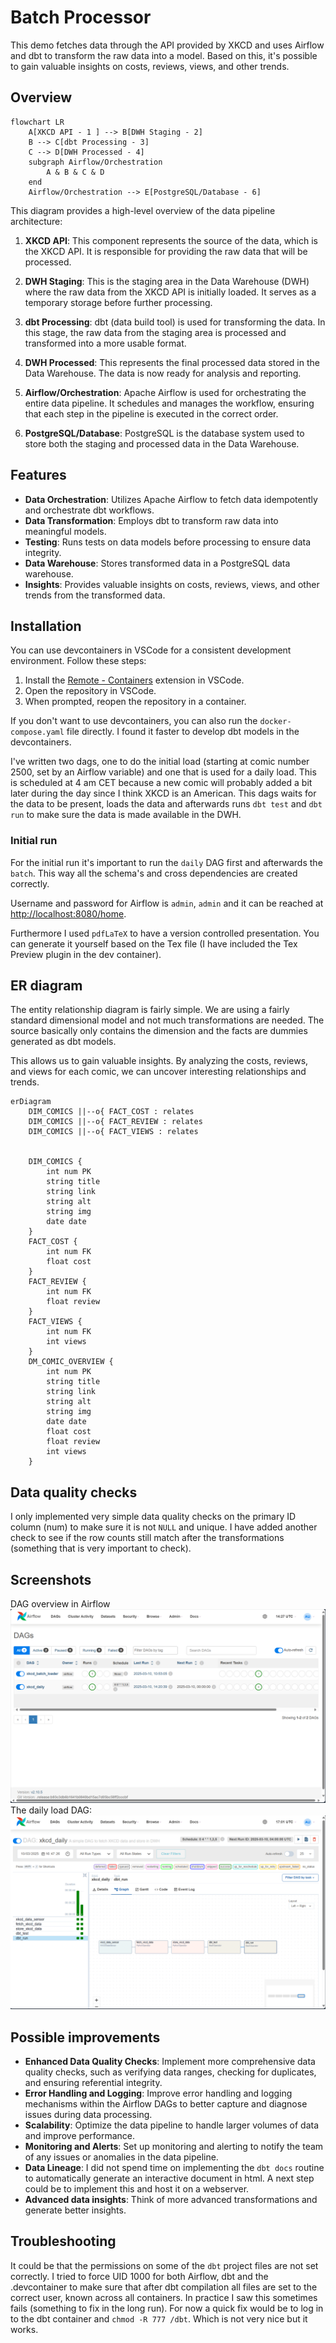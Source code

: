 # Batch Processor
This demo fetches data through the API provided by XKCD and uses Airflow and dbt to transform the raw data into a model. 
Based on this, it's possible to gain valuable insights on costs, reviews, views, and other trends.

## Overview

```mermaid
flowchart LR
    A[XKCD API - 1 ] --> B[DWH Staging - 2]
    B --> C[dbt Processing - 3]
    C --> D[DWH Processed - 4]
    subgraph Airflow/Orchestration
        A & B & C & D
    end
    Airflow/Orchestration --> E[PostgreSQL/Database - 6]
```

This diagram provides a high-level overview of the data pipeline architecture:

1. **XKCD API**: This component represents the source of the data, which is the XKCD API. It is responsible for providing the raw data that will be processed.

2. **DWH Staging**: This is the staging area in the Data Warehouse (DWH) where the raw data from the XKCD API is initially loaded. It serves as a temporary storage before further processing.

3. **dbt Processing**: dbt (data build tool) is used for transforming the data. In this stage, the raw data from the staging area is processed and transformed into a more usable format.

4. **DWH Processed**: This represents the final processed data stored in the Data Warehouse. The data is now ready for analysis and reporting.

5. **Airflow/Orchestration**: Apache Airflow is used for orchestrating the entire data pipeline. It schedules and manages the workflow, ensuring that each step in the pipeline is executed in the correct order.

6. **PostgreSQL/Database**: PostgreSQL is the database system used to store both the staging and processed data in the Data Warehouse.


## Features
- **Data Orchestration**: Utilizes Apache Airflow to fetch data idempotently and orchestrate dbt workflows.
- **Data Transformation**: Employs dbt to transform raw data into meaningful models.
- **Testing**: Runs tests on data models before processing to ensure data integrity.
- **Data Warehouse**: Stores transformed data in a PostgreSQL data warehouse.
- **Insights**: Provides valuable insights on costs, reviews, views, and other trends from the transformed data.

## Installation
You can use devcontainers in VSCode for a consistent development environment. Follow these steps:

1. Install the [Remote - Containers](https://marketplace.visualstudio.com/items?itemName=ms-vscode-remote.remote-containers) extension in VSCode.
2. Open the repository in VSCode.
3. When prompted, reopen the repository in a container.

If you don't want to use devcontainers, you can also run the `docker-compose.yaml` file directly. I found it faster
to develop dbt models in the devcontainers.

I've written two dags, one to do the initial load (starting at comic number 2500, set by an Airflow variable) and
one that is used for a daily load. This is scheduled at 4 am CET because a new comic will probably added a bit later
during the day since I think XKCD is an American. This dags waits for the data to be present, loads the data and
afterwards runs `dbt test` and `dbt run` to make sure the data is made available in the DWH.

### Initial run
For the initial run it's important to run the `daily` DAG first and afterwards the `batch`. This
way all the schema's and cross dependencies are created correctly.

Username and password for Airflow is `admin`, `admin` and it can be reached at [http://localhost:8080/home](http://localhost:8080/home).

Furthermore I used `pdfLaTeX` to have a version controlled presentation. You can generate it
yourself based on the Tex file (I have included the Tex Preview plugin in the dev container).

## ER diagram
The entity relationship diagram is fairly simple. We are using a fairly standard dimensional model and not much
transformations are needed. The source basically only contains the dimension and the facts are dummies
generated as dbt models. 

This allows us to gain valuable insights. By analyzing the costs, reviews, and views for each comic, 
we can uncover interesting relationships and trends.

[//]: # (Live editor: https://mermaid-js.github.io/mermaid-live-editor)

```mermaid
erDiagram
    DIM_COMICS ||--o{ FACT_COST : relates
    DIM_COMICS ||--o{ FACT_REVIEW : relates
    DIM_COMICS ||--o{ FACT_VIEWS : relates
    

    DIM_COMICS {
        int num PK
        string title
        string link
        string alt
        string img
        date date
    }
    FACT_COST {
        int num FK
        float cost
    }
    FACT_REVIEW {
        int num FK
        float review
    }
    FACT_VIEWS {
        int num FK
        int views
    }
    DM_COMIC_OVERVIEW {
        int num PK
        string title
        string link
        string alt
        string img
        date date
        float cost
        float review
        int views
    }
```

## Data quality checks
I only implemented very simple data quality checks on the primary ID column (num) to 
make sure it is not `NULL` and unique. I have added another check to see if the row counts
still match after the transformations (something that is very important to check).

## Screenshots
DAG overview in Airflow
![Airflow Screenshot](./screenshots/airflow.png)
The daily load DAG:
![Airflow Screenshot DAG](./screenshots/airflow-dag.png)

## Possible improvements
- **Enhanced Data Quality Checks**: Implement more comprehensive data quality checks, such as verifying data ranges, checking for duplicates, and ensuring referential integrity.
- **Error Handling and Logging**: Improve error handling and logging mechanisms within the Airflow DAGs to better capture and diagnose issues during data processing.
- **Scalability**: Optimize the data pipeline to handle larger volumes of data and improve performance.
- **Monitoring and Alerts**: Set up monitoring and alerting to notify the team of any issues or anomalies in the data pipeline.
- **Data Lineage**: I did not spend time on implementing the `dbt docs` routine to automatically generate an interactive document in html. A next step could be to
implement this and host it on a webserver.
- **Advanced data insights**: Think of more advanced transformations and generate better insights.

## Troubleshooting
It could be that the permissions on some of the `dbt` project files are not set correctly. I tried
to force UID 1000 for both Airflow, dbt and the .devcontainer to make sure that after dbt
compilation all files are set to the correct user, known across all containers. In practice I saw
this sometimes fails (something to fix in the long run). For now a quick fix would be to log in
to the dbt container and `chmod -R 777 /dbt`. Which is not very nice but it works.